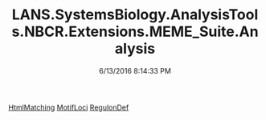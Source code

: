 ﻿---
title: LANS.SystemsBiology.AnalysisTools.NBCR.Extensions.MEME_Suite.Analysis
date: 6/13/2016 8:14:33 PM
---

[HtmlMatching](T-LANS.SystemsBiology.AnalysisTools.NBCR.Extensions.MEME_Suite.Analysis.HtmlMatching.html)
[MotifLoci](T-LANS.SystemsBiology.AnalysisTools.NBCR.Extensions.MEME_Suite.Analysis.MotifLoci.html)
[RegulonDef](T-LANS.SystemsBiology.AnalysisTools.NBCR.Extensions.MEME_Suite.Analysis.RegulonDef.html)
